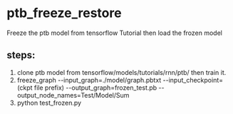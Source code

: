 # ptb_freeze_restore
Freeze the ptb model from tensorflow Tutorial then load the frozen model 

## steps:
1. clone ptb model from tensorflow/models/tutorials/rnn/ptb/ then train it.
2. freeze_graph --input_graph=./model/graph.pbtxt --input_checkpoint=(ckpt file prefix) --output_graph=frozen_test.pb --output_node_names=Test/Model/Sum
3. python test_frozen.py

